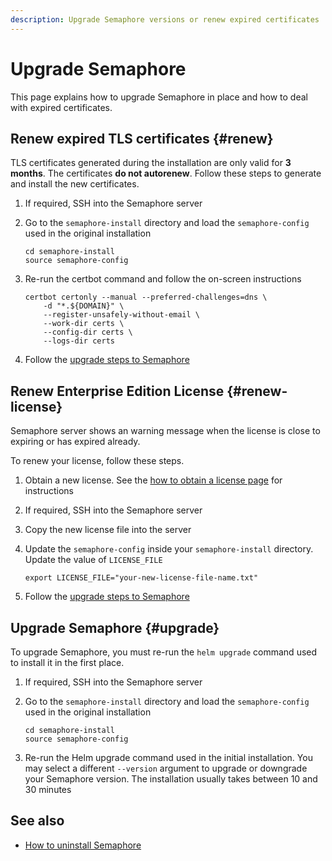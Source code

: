 ```yaml
---
description: Upgrade Semaphore versions or renew expired certificates
---
```


# Upgrade Semaphore

This page explains how to upgrade Semaphore in place and how to deal with expired certificates.

## Renew expired TLS certificates {#renew}

TLS certificates generated during the installation are only valid for **3 months**. The certificates **do not autorenew**. Follow these steps to generate and install the new certificates.

<Steps>

1. If required, SSH into the Semaphore server

2. Go to the `semaphore-install` directory and load the `semaphore-config` used in the original installation

    ```shell title="Load Semaphore and cloud configuration"
    cd semaphore-install
    source semaphore-config
    ```

3. Re-run the certbot command and follow the on-screen instructions

    ```shell title="Create certificates with certbot"
    certbot certonly --manual --preferred-challenges=dns \
        -d "*.${DOMAIN}" \
        --register-unsafely-without-email \
        --work-dir certs \
        --config-dir certs \
        --logs-dir certs
    ```

4. Follow the [upgrade steps to Semaphore](#upgrade)

</Steps>

## Renew Enterprise Edition License {#renew-license}

Semaphore server shows an warning message when the license is close to expiring or has expired already.

To renew your license, follow these steps.

<Steps>

1. Obtain a new license. See the [how to obtain a license page](./license) for instructions

2. If required, SSH into the Semaphore server

3. Copy the new license file into the server

4. Update the `semaphore-config` inside your `semaphore-install` directory. Update the value of `LICENSE_FILE`

    ```shell title="Update the value of LICENSE_FILE"
    export LICENSE_FILE="your-new-license-file-name.txt"
    ```

5. Follow the [upgrade steps to Semaphore](#upgrade)

</Steps>


## Upgrade Semaphore {#upgrade}

To upgrade Semaphore, you must re-run the `helm upgrade` command used to install it in the first place.

<Steps>

1. If required, SSH into the Semaphore server

2. Go to the `semaphore-install` directory and load the `semaphore-config` used in the original installation

    ```shell title="Load Semaphore and cloud configuration"
    cd semaphore-install
    source semaphore-config
    ```

3. Re-run the Helm upgrade command used in the initial installation. You may select a different `--version` argument to upgrade or downgrade your Semaphore version. The installation usually takes between 10 and 30 minutes

</Steps>

## See also

- [How to uninstall Semaphore](./uninstall-semaphore)

